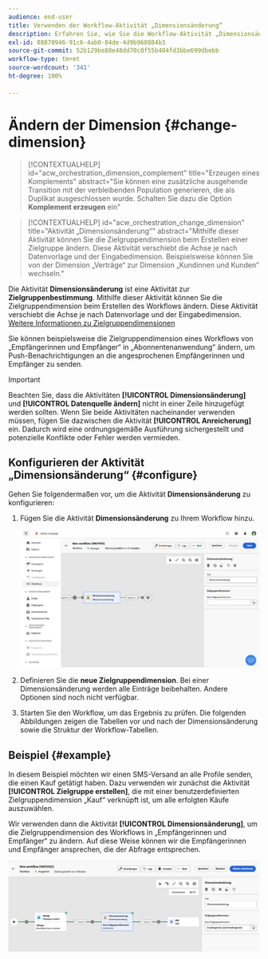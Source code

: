 ```yaml
---
audience: end-user
title: Verwenden der Workflow-Aktivität „Dimensionsänderung“
description: Erfahren Sie, wie Sie die Workflow-Aktivität „Dimensionsänderung“ verwenden
exl-id: 08870946-91c6-4ab0-84de-4d9b968884b3
source-git-commit: 52b129be88e48dd70c0f55b404fd3bbe699dbebb
workflow-type: tm+mt
source-wordcount: '341'
ht-degree: 100%

---
```


# Ändern der Dimension {#change-dimension}

>[!CONTEXTUALHELP]
>id="acw_orchestration_dimension_complement"
>title="Erzeugen eines Komplements"
>abstract="Sie können eine zusätzliche ausgehende Transition mit der verbleibenden Population generieren, die als Duplikat ausgeschlossen wurde. Schalten Sie dazu die Option **Komplement erzeugen** ein"

>[!CONTEXTUALHELP]
>id="acw_orchestration_change_dimension"
>title="Aktivität „Dimensionsänderung“"
>abstract="Mithilfe dieser Aktivität können Sie die Zielgruppendimension beim Erstellen einer Zielgruppe ändern. Diese Aktivität verschiebt die Achse je nach Datenvorlage und der Eingabedimension. Beispielsweise können Sie von der Dimension „Verträge“ zur Dimension „Kundinnen und Kunden“ wechseln."

Die Aktivität **Dimensionsänderung** ist eine Aktivität zur **Zielgruppenbestimmung**. Mithilfe dieser Aktivität können Sie die Zielgruppendimension beim Erstellen des Workflows ändern. Diese Aktivität verschiebt die Achse je nach Datenvorlage und der Eingabedimension. [Weitere Informationen zu Zielgruppendimensionen](../../audience/about-recipients.md#targeting-dimensions)

Sie können beispielsweise die Zielgruppendimension eines Workflows von „Empfängerinnen und Empfänger“ in „Abonnentenanwendung“ ändern, um Push-Benachrichtigungen an die angesprochenen Empfängerinnen und Empfänger zu senden.

>[!IMPORTANT]
>
>Beachten Sie, dass die Aktivitäten **[!UICONTROL Dimensionsänderung]** und **[!UICONTROL Datenquelle ändern]** nicht in einer Zeile hinzugefügt werden sollten. Wenn Sie beide Aktivitäten nacheinander verwenden müssen, fügen Sie dazwischen die Aktivität **[!UICONTROL Anreicherung]** ein. Dadurch wird eine ordnungsgemäße Ausführung sichergestellt und potenzielle Konflikte oder Fehler werden vermieden.

## Konfigurieren der Aktivität „Dimensionsänderung“ {#configure}

Gehen Sie folgendermaßen vor, um die Aktivität **Dimensionsänderung** zu konfigurieren:

1. Fügen Sie die Aktivität **Dimensionsänderung** zu Ihrem Workflow hinzu.

   ![](../assets/workflow-change-dimension.png)

1. Definieren Sie die **neue Zielgruppendimension**. Bei einer Dimensionsänderung werden alle Einträge beibehalten. Andere Optionen sind noch nicht verfügbar.

1. Starten Sie den Workflow, um das Ergebnis zu prüfen. Die folgenden Abbildungen zeigen die Tabellen vor und nach der Dimensionsänderung sowie die Struktur der Workflow-Tabellen.

## Beispiel {#example}

In diesem Beispiel möchten wir einen SMS-Versand an alle Profile senden, die einen Kauf getätigt haben. Dazu verwenden wir zunächst die Aktivität **[!UICONTROL Zielgruppe erstellen]**, die mit einer benutzerdefinierten Zielgruppendimension „Kauf“ verknüpft ist, um alle erfolgten Käufe auszuwählen.

Wir verwenden dann die Aktivität **[!UICONTROL Dimensionsänderung]**, um die Zielgruppendimension des Workflows in „Empfängerinnen und Empfänger“ zu ändern. Auf diese Weise können wir die Empfängerinnen und Empfänger ansprechen, die der Abfrage entsprechen.

![](../assets/workflow-change-dimension-example.png)
